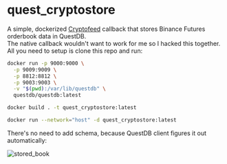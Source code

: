 # quest_cryptostore
A simple, dockerized [Cryptofeed](https://github.com/bmoscon/cryptofeed)
 callback that stores Binance Futures orderbook data in QuestDB.    
The native callback wouldn't want to work for me so I hacked this together.          
All you need to setup is clone this repo and run:
```bash
docker run -p 9000:9000 \
  -p 9009:9009 \
  -p 8812:8812 \
  -p 9003:9003 \
  -v "$(pwd):/var/lib/questdb" \
  questdb/questdb:latest

docker build . -t quest_cryptostore:latest

docker run --network="host" -d quest_cryptostore:latest
```
There's no need to add schema, because QuestDB client figures it out automatically:   

![stored_book](https://github.com/mrzdev/quest_cryptostore/assets/106373816/452779e6-469c-413c-91d8-6f896395ffac)
